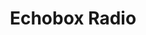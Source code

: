 ---
title: "Echobox Radio"
logo: echoboxradio.jpeg
stream_url:
- [station, https://origin.streamnerd.nl/echobox/echobox/icecast.audio, online]
description: "Antenna anarchy from below sea level.
Independent radio broadcasting from Amsterdam."
url: "https://echobox.radio/"
support: "https://donorbox.org/echobox-support"
location: Amsterdam, NL
play_time: tba?
recommended: 
---